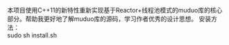 本项目使用C++11的新特性重新实现基于Reactor+线程池模式的muduo库的核心部分。帮助我更好地了解muduo库的源码，学习作者优秀的设计思想。
安装方法：  
sudo sh install.sh
